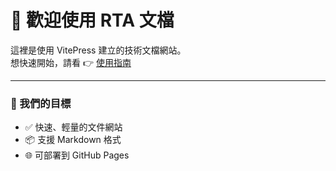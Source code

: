 # 👋 歡迎使用 RTA 文檔

這裡是使用 VitePress 建立的技術文檔網站。  
想快速開始，請看 👉 [使用指南](./guide/)

---

### 🎯 我們的目標

- ✅ 快速、輕量的文件網站
- 📦 支援 Markdown 格式
- 🌐 可部署到 GitHub Pages
